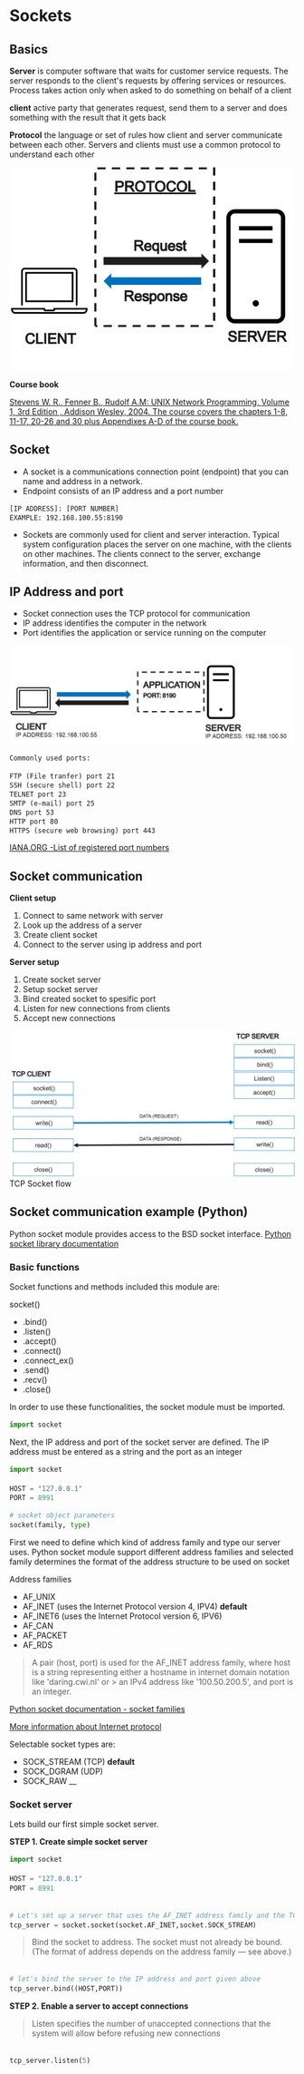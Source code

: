 # Sockets

## Basics

**Server**
is computer software that waits for customer service requests. The server responds to the client's requests by offering services or resources. Process takes action only when asked to do something on behalf of a client

**client**
active party that generates request, send them to a server and does something with the result that it gets back

**Protocol**
the language or set of rules how client and server communicate between each other. Servers and clients must use a common protocol to understand each other

![image](img/socket_image_1.png)

**Course book**

[Stevens W. R., Fenner B., Rudolf A.M: UNIX Network Programming, Volume 1, 3rd Edition , Addison Wesley, 2004. The course covers the chapters 1-8, 11-17, 20-26 and 30 plus Appendixes A-D of the course book.](https://github.com/sqm2050/wiki/blob/master/Books/c%26programme/UNIX%20Network%20Programming%2C%20Volume%201%2C%20Third%20Edition%2C%20The%20Sockets%20Networking%20API.pdf)



## Socket

- A socket is a communications connection point (endpoint) that you can name and address in a network. 
- Endpoint consists of an IP address and a port number 

```
[IP ADDRESS]: [PORT NUMBER]
EXAMPLE: 192.168.100.55:8190
```
- Sockets are commonly used for client and server interaction. Typical system configuration places the server on one machine, with the clients on other machines. The clients connect to the server, exchange information, and then disconnect.

## IP Address and port

- Socket connection uses the TCP protocol for communication
- IP address identifies the computer in the network
- Port identifies the application or service running on the computer

![image](img/socket_image_2.png)


```
Commonly used ports:

FTP (File tranfer) port 21
SSH (secure shell) port 22
TELNET port 23
SMTP (e-mail) port 25             
DNS port 53
HTTP port 80
HTTPS (secure web browsing) port 443

```
[IANA.ORG -List of registered port numbers](https://www.iana.org/assignments/service-names-port-numbers/service-names-port-numbers.xhtml)

## Socket communication

**Client setup**
1. Connect to same network with server
2. Look up the address of a server
3. Create client socket
4. Connect to the server using ip address and port

**Server setup**
1. Create socket server
2. Setup socket server
3. Bind created socket to spesific port
4. Listen for new connections from clients
5. Accept new connections


![image](img/socket_image_3.png)
TCP Socket flow

## Socket communication example (Python)

Python socket module provides access to the BSD socket interface.
[Python socket library documentation](https://docs.python.org/3/library/socket.html)

### Basic functions

Socket functions and methods included this module are:

socket()
- .bind()
- .listen()
- .accept()
- .connect()
- .connect_ex()
- .send()
- .recv()
- .close()

In order to use these functionalities, the socket module must be imported. 

```python
import socket

```
Next, the IP address and port of the socket server are defined. The IP address must be entered as a string and the port as an integer

```python
import socket

HOST = "127.0.0.1"
PORT = 8991

```

```python
# socket object parameters 
socket(family, type) 

```

First we need to define which kind of address family and type our server uses. 
Python socket module support different address families and selected family determines the format of the address structure to be used on socket 

Address families
- AF_UNIX
- AF_INET (uses the Internet Protocol version 4, IPV4) **default**
- AF_INET6 (uses the Internet Protocol version 6, IPV6)
- AF_CAN
- AF_PACKET
- AF_RDS

> A pair (host, port) is used for the AF_INET address family, where host is a string representing either a hostname in internet domain notation like 'daring.cwi.nl' or > an IPv4 address like '100.50.200.5', and port is an integer.

[Python socket documentation - socket families](https://docs.python.org/3/library/socket.html#module-socket)

[More information about Internet protocol](https://www.cloudflare.com/learning/network-layer/internet-protocol/)

Selectable socket types are:
- SOCK_STREAM (TCP) **default**
- SOCK_DGRAM (UDP)
- SOCK_RAW
__

### Socket server

Lets build our first simple socket server.

**STEP 1. Create simple socket server**

```python
import socket

HOST = "127.0.0.1"
PORT = 8991

```

```python

# Let's set up a server that uses the AF_INET address family and the TCP protocol
tcp_server = socket.socket(socket.AF_INET,socket.SOCK_STREAM)

```
> Bind the socket to address. The socket must not already be bound. (The format of address depends on the address family — see above.)

```python

# let's bind the server to the IP address and port given above
tcp_server.bind((HOST,PORT))

```

**STEP 2. Enable a server to accept connections**

> Listen specifies the number of unaccepted connections that the system will allow before refusing new connections

```python

tcp_server.listen(5)

```





